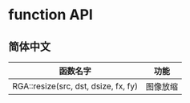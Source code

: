 # function API

## 简体中文
| 函数名字                             | 功能     |
| ------------------------------------ | -------- |
| RGA::resize(src, dst, dsize, fx, fy) | 图像放缩 |

